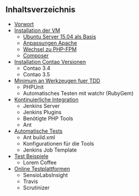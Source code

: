 ## Inhaltsverzeichnis

* [Vorwort](01-vorwort/README.md)
* [Installation der VM](02-installation-vm/README.md)
    * [Ubuntu Server 15.04 als Basis](02-installation-vm/01-ubuntu_server.md)
    * [Anpassungen Apache](02-installation-vm/02-anpassungen_apache.md)
    * [Wechsel zu PHP-FPM](02-installation-vm/03-wechsel_zu_php-fpm.md)
    * [Composer](02-installation-vm/04-installation_composer.md)
* [Installation Contao Versionen](03-installation-contao/README.md)
    * Contao 3.4
    * Contao 3.5
* [Minimum an Werkzeugen fuer TDD](04-minimum-werkzeuge/README.md)
    * PHPUnit
    * Automatisches Testen mit watchr (RubyGem)
* [Kontinuierliche Integration](05-kontinuierliche-integration/README.md)
    * Jenkins Server
    * Jenkins Plugins
    * Benötigte PHP Tools
    * Ant
* [Automatische Tests](06-automatische-tests/README.md)
    * Ant build.xml
    * Konfigurationen für die Tools
    * Jenkins Job Template
* [Test Beispiele](07-beispiele/README.md)
    * Lorem Coffee
* [Online Testplattformen](10-online-testplattformen/README.md)
    * SensioLabsInsight
    * Travis
    * Scrutinizer
